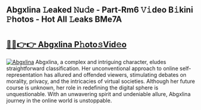 ## Abgxlina 𝙻eaked 𝙽u𝚍e - Part-Rm6 𝚅𝚒deo B𝚒kini 𝙿hotos - Hot All 𝙻eaks BMe7A

# <h2><a href="http://ld3w6r4.urlbe.top/?page=Abgxlina">🔗🔗👉👉 Abgxlina P𝚑oto𝚜Vid𝚎o</a></h2>

[![Abgxlina](https://i.imgur.com/eBuTRDB.gif)](http://ld3w6r4.urlbe.top/?page=Abgxlina)
Abgxlina, a complex and intriguing character, eludes straightforward classification. Her unconventional approach to online self-representation has allured and offended viewers, stimulating debates on morality, privacy, and the intricacies of virtual societies. Although her future course is unknown, her role in redefining the digital sphere is unquestionable. With an unwavering spirit and undeniable allure, Abgxlina journey in the online world is unstoppable.
